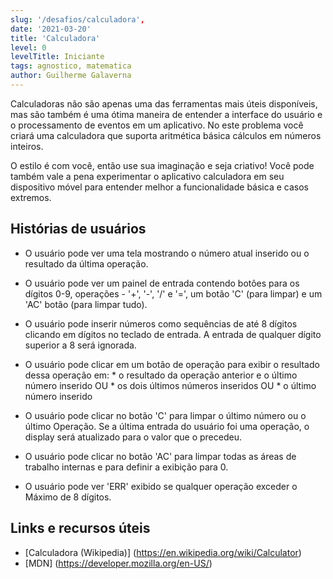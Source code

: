 ```yaml
---
slug: '/desafios/calculadora',
date: '2021-03-20'
title: 'Calculadora'
level: 0
levelTitle: Iniciante
tags: agnostico, matematica
author: Guilherme Galaverna
---
```


Calculadoras não são apenas uma das ferramentas mais úteis disponíveis, mas são também é uma ótima maneira de entender a interface do usuário e o processamento de eventos em um aplicativo. No este problema você criará uma calculadora que suporta aritmética básica cálculos em números inteiros.

O estilo é com você, então use sua imaginação e seja criativo! Você pode também vale a pena experimentar o aplicativo calculadora em seu dispositivo móvel para entender melhor a funcionalidade básica e casos extremos.

## Histórias de usuários 

- O usuário pode ver uma tela mostrando o número atual inserido ou o resultado da última operação. 

- O usuário pode ver um painel de entrada contendo botões para os dígitos 0-9, operações - '+', '-', '/' e '=', um botão 'C' (para limpar) e um 'AC' botão (para limpar tudo). 

- O usuário pode inserir números como sequências de até 8 dígitos clicando em dígitos no teclado de entrada. A entrada de qualquer dígito superior a 8 será ignorada. 

- O usuário pode clicar em um botão de operação para exibir o resultado dessa operação em: * o resultado da operação anterior e o último número inserido OU * os dois últimos números inseridos OU * o último número inserido 

- O usuário pode clicar no botão 'C' para limpar o último número ou o último Operação. Se a última entrada do usuário foi uma operação, o display será atualizado para o valor que o precedeu. 

- O usuário pode clicar no botão 'AC' para limpar todas as áreas de trabalho internas e para definir a exibição para 0. 

- O usuário pode ver 'ERR' exibido se qualquer operação exceder o Máximo de 8 dígitos.

## Links e recursos úteis 

- [Calculadora (Wikipedia)] (https://en.wikipedia.org/wiki/Calculator) 
- [MDN] (https://developer.mozilla.org/en-US/)